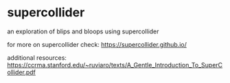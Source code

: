 # supercollider

an exploration of blips and bloops using supercollider

for more on supercollider check: https://supercollider.github.io/

additional resources:
https://ccrma.stanford.edu/~ruviaro/texts/A_Gentle_Introduction_To_SuperCollider.pdf
